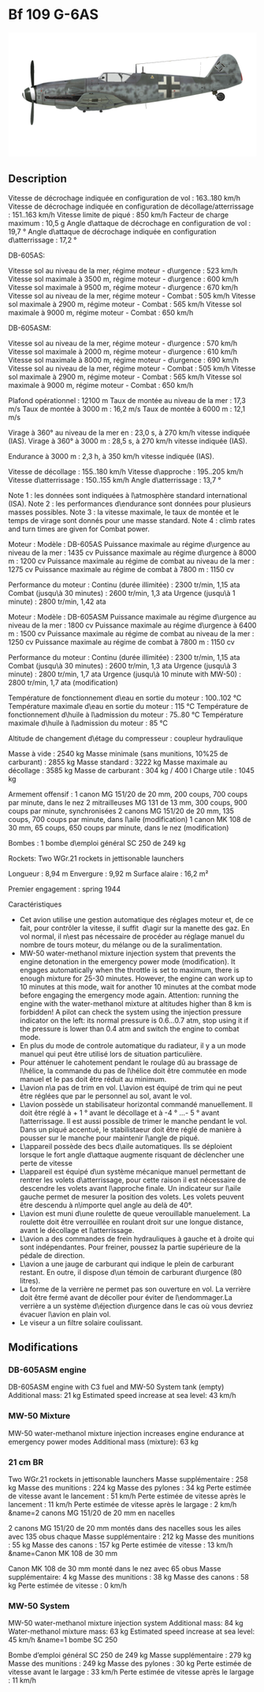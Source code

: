 # Bf 109 G-6AS

![bf109g6as](../images/bf109g6as.png)

## Description

Vitesse de décrochage indiquée en configuration de vol : 163..180 km/h
Vitesse de décrochage indiquée en configuration de décollage/atterrissage : 151..163 km/h
Vitesse limite de piqué : 850 km/h
Facteur de charge maximum : 10,5 g
Angle d\attaque de décrochage en configuration de vol : 19,7 °
Angle d\attaque de décrochage indiquée en configuration d\atterrissage : 17,2 °

DB-605AS:

Vitesse sol au niveau de la mer, régime moteur - d\urgence : 523 km/h
Vitesse sol maximale à 3500 m, régime moteur - d\urgence : 600 km/h
Vitesse sol maximale à 9500 m, régime moteur - d\urgence : 670 km/h
Vitesse sol au niveau de la mer, régime moteur - Combat : 505 km/h
Vitesse sol maximale à 2900 m, régime moteur - Combat : 565 km/h
Vitesse sol maximale à 9000 m, régime moteur - Combat : 650 km/h

DB-605ASM:

Vitesse sol au niveau de la mer, régime moteur - d\urgence : 570 km/h
Vitesse sol maximale à 2000 m, régime moteur - d\urgence : 610 km/h
Vitesse sol maximale à 8000 m, régime moteur - d\urgence : 690 km/h
Vitesse sol au niveau de la mer, régime moteur - Combat : 505 km/h
Vitesse sol maximale à 2900 m, régime moteur - Combat : 565 km/h
Vitesse sol maximale à 9000 m, régime moteur - Combat : 650 km/h

Plafond opérationnel : 12100 m
Taux de montée au niveau de la mer : 17,3 m/s
Taux de montée à 3000 m : 16,2 m/s
Taux de montée à 6000 m : 12,1 m/s

Virage à 360° au niveau de la mer en : 23,0 s, à 270 km/h vitesse indiquée (IAS).
Virage à 360° à 3000 m : 28,5 s, à 270 km/h vitesse indiquée (IAS).

Endurance à 3000 m : 2,3 h, à 350 km/h vitesse indiquée (IAS).

Vitesse de décollage : 155..180 km/h
Vitesse d\approche : 195..205 km/h
Vitesse d\atterrissage : 150..155 km/h
Angle d\atterrissage : 13,7 °

Note 1 : les données sont indiquées à l\atmosphère standard international (ISA).
Note 2 : les performances d\endurance sont données pour plusieurs masses possibles.
Note 3 : la vitesse maximale, le taux de montée et le temps de virage sont donnés pour une masse standard.
Note 4 : climb rates and turn times are given for Combat power.

Moteur :
Modèle : DB-605AS
Puissance maximale au régime d\urgence au niveau de la mer : 1435 cv
Puissance maximale au régime d\urgence à 8000 m : 1200 cv
Puissance maximale au régime de combat au niveau de la mer : 1275 cv
Puissance maximale au régime de combat à 7800 m : 1150 cv

Performance du moteur :
Continu (durée illimitée) : 2300 tr/min, 1,15 ata
Combat (jusqu\à 30 minutes) : 2600 tr/min, 1,3 ata
Urgence (jusqu\à 1 minute) : 2800 tr/min, 1,42 ata

Moteur :
Modèle : DB-605ASM
Puissance maximale au régime d\urgence au niveau de la mer : 1800 cv
Puissance maximale au régime d\urgence à 6400 m : 1500 cv
Puissance maximale au régime de combat au niveau de la mer : 1250 cv
Puissance maximale au régime de combat à 7800 m : 1150 cv

Performance du moteur :
Continu (durée illimitée) : 2300 tr/min, 1,15 ata
Combat (jusqu\à 30 minutes) : 2600 tr/min, 1,3 ata
Urgence (jusqu\à 3 minute) : 2800 tr/min, 1,7 ata
Urgence (jusqu\à 10 minute with MW-50) : 2800 tr/min, 1,7 ata (modification)

Température de fonctionnement d\eau en sortie du moteur : 100..102 °C
Température maximale d\eau en sortie du moteur : 115 °C
Température de fonctionnement d\huile à l\admission du moteur : 75..80 °C
Température maximale d\huile à l\admission du moteur : 85 °C

Altitude de changement d\étage du compresseur : coupleur hydraulique

Masse à vide : 2540 kg
Masse minimale (sans munitions, 10%25 de carburant) : 2855 kg
Masse standard : 3222 kg
Masse maximale au décollage : 3585 kg
Masse de carburant : 304 kg / 400 l
Charge utile : 1045 kg

Armement offensif :
1 canon MG 151/20 de 20 mm, 200 coups, 700 coups par minute, dans le nez
2 mitrailleuses MG 131 de 13 mm, 300 coups, 900 coups par minute, synchronisées
2 canons MG 151/20 de 20 mm, 135 coups, 700 coups par minute, dans l\aile (modification)
1 canon MK 108 de 30 mm, 65 coups, 650 coups par minute, dans le nez (modification)

Bombes :
1 bombe d\emploi général SC 250 de 249 kg

Rockets:
Two WGr.21 rockets in jettisonable launchers

Longueur : 8,94 m
Envergure : 9,92 m
Surface alaire : 16,2 m²

Premier engagement : spring 1944

Caractéristiques
- Cet avion utilise une gestion automatique des réglages moteur et, de ce fait, pour contrôler la vitesse, il suffit  d\agir sur la manette des gaz. En vol normal, il n\est pas nécessaire de procéder au réglage manuel du nombre de tours moteur, du mélange ou de la suralimentation.
- MW-50 water-methanol mixture injection system that prevents the engine detonation in the emergency power mode (modification). It engages automatically when the throttle is set to maximum, there is enough mixture for 25-30 minutes. However, the engine can work up to 10 minutes at this mode, wait for another 10 minutes at the combat mode before engaging the emergency mode again. Attention: running the engine with the water-methanol mixture at altitudes higher than 8 km is forbidden! A pilot can check the system using the injection pressure indicator on the left: its normal pressure is 0.6...0.7 atm, stop using it if the pressure is lower than 0.4 atm and switch the engine to combat mode.
- En plus du mode de controle automatique du radiateur, il y a  un mode manuel qui peut être utilisé lors de situation particulière.
- Pour atténuer le cahotement pendant le roulage dû au brassage de l\hélice, la commande du pas de l\hélice doit être commutée en mode manuel et le pas doit être réduit au minimum.
- L\avion n\a pas de trim en vol. L\avion est équipé de trim qui ne peut être réglées que par le personnel au sol, avant le vol.
- L\avion possède un stabilisateur horizontal commandé manuellement. Il doit être réglé à + 1 ° avant le décollage et à -4 ° ...- 5 ° avant l\atterrissage. Il est aussi possible de trimer le manche pendant le vol. Dans un piqué accentué, le stabilistaeur doit être réglé de manière à pousser sur le manche pour maintenir l\angle de piqué.
- L\appareil possède des becs d\aile automatiques. Ils se déploient lorsque le fort angle d\attaque augmente risquant de déclencher une perte de vitesse 
- L\appareil est équipé d\un système mécanique manuel permettant de rentrer les volets d\atterrissage, pour cette raison il est nécessaire de descendre les volets avant l\approche finale. Un indicateur sur l\aile gauche permet de mesurer la position des volets. Les volets peuvent être descendu à n\importe quel angle au delà de 40°.
- L\avion est muni d\une roulette de queue verouillable manuelement. La roulette doit être verrouillée en roulant droit sur une longue distance, avant le décollage et l\atterrissage.
- L\avion a des commandes de frein hydrauliques à gauche et à droite qui sont indépendantes. Pour freiner, poussez la partie supérieure de la pédale de direction.
- L\avion a une jauge de carburant qui indique le plein de carburant restant. En outre, il dispose d\un témoin de carburant d\urgence (80 litres).
- La forme de la verrière ne permet pas son ouverture en vol. La verrière doit être fermé avant de décoller pour éviter de l\endommager.La verrière a un système d\éjection d\urgence dans le cas où vous devriez évacuer l\avion en plain vol.
- Le viseur a un filtre solaire coulissant.

## Modifications

### DB-605ASM engine

DB-605ASM engine with C3 fuel and MW-50 System tank (empty)
Additional mass: 21 kg
Estimated speed increase at sea level: 43 km/h
### MW-50 Mixture

MW-50 water-methanol mixture injection increases engine endurance at emergency power modes
Additional mass (mixture): 63 kg
### 21 cm BR

Two WGr.21 rockets in jettisonable launchers
Masse supplémentaire : 258 kg
Masse des munitions : 224 kg
Masse des pylones : 34 kg
Perte estimée de vitesse avant le lancement : 51 km/h
Perte estimée de vitesse après le lancement : 11 km/h
Perte estimée de vitesse après le largage : 2 km/h﻿
&name=2 canons MG 151/20 de 20 mm en nacelles

2 canons MG 151/20 de 20 mm montés dans des nacelles sous les ailes avec 135 obus chaque
Masse supplémentaire : 212 kg
Masse des munitions : 55 kg
Masse des canons : 157 kg
Perte estimée de vitesse : 13 km/h﻿
&name=Canon MK 108 de 30 mm

Canon MK 108 de 30 mm monté dans le nez avec 65 obus
Masse supplémentaire: 4 kg
Masse des munitions : 38 kg
Masse des canons : 58 kg
Perte estimée de vitesse : 0 km/h
### MW-50 System

MW-50 water-methanol mixture injection system 
Additional mass: 84 kg
Water-methanol mixture mass: 63 kg
Estimated speed increase at sea level: 45 km/h﻿
&name=1 bombe SC 250

Bombe d’emploi général SC 250 de 249 kg
Masse supplémentaire : 279 kg
Masse des munitions : 249 kg
Masse des pylones : 30 kg
Perte estimée de vitesse avant le largage : 33 km/h
Perte estimée de vitesse après le largage : 11 km/h
